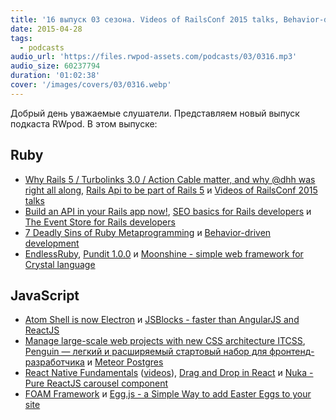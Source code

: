 ```yaml
---
title: '16 выпуск 03 сезона. Videos of RailsConf 2015 talks, Behavior-driven development, Electron, JSBlocks, ITCSS и прочее'
date: 2015-04-28
tags:
  - podcasts
audio_url: 'https://files.rwpod-assets.com/podcasts/03/0316.mp3'
audio_size: 60237794
duration: '01:02:38'
cover: '/images/covers/03/0316.webp'
---
```


Добрый день уважаемые слушатели. Представляем новый выпуск подкаста RWpod. В этом выпуске:

## Ruby

- [Why Rails 5 / Turbolinks 3.0 / Action Cable matter, and why @dhh was right all along](https://www.amberbit.com/blog/2015/4/22/why-rails-5-turbolinks-3-action-cable-matter-and-why-dhh-was-right-all-along/), [Rails Api to be part of Rails 5](http://wyeworks.com/blog/2015/4/20/rails-api-is-going-to-be-included-in-rails-5/) и [Videos of RailsConf 2015 talks](https://gist.github.com/seapy/8bc4e8a667578de8dffb)
- [Build an API in your Rails app now!](https://labs.kollegorna.se/blog/2015/04/build-an-api-now/), [SEO basics for Rails developers](https://www.amberbit.com/blog/2015/4/23/seo-basics-for-rails-developers/) и [The Event Store for Rails developers](http://blog.arkency.com/2015/04/the-event-store-for-rails-developers/)
- [7 Deadly Sins of Ruby Metaprogramming](https://www.codeschool.com/blog/2015/04/24/7-deadly-sins-of-ruby-metaprogramming/) и [Behavior-driven development](https://semaphoreci.com/community/tutorials/behavior-driven-development)
- [EndlessRuby](https://github.com/pasberth/EndlessRuby), [Pundit 1.0.0](https://github.com/elabs/pundit/blob/master/CHANGELOG.md) и [Moonshine - simple web framework for Crystal language](https://github.com/dhruvrajvanshi/Moonshine)

## JavaScript

- [Atom Shell is now Electron](http://electron.atom.io/) и [JSBlocks - faster than AngularJS and ReactJS](http://jsblocks.com/)
- [Manage large-scale web projects with new CSS architecture ITCSS](http://www.creativebloq.com/web-design/manage-large-scale-web-projects-new-css-architecture-itcss-41514731), [Penguin — легкий и расширяемый стартовый набор для фронтенд-разработчика](http://penguin.docs.bqws.io/) и [Meteor Postgres](http://www.meteorpostgres.com/)
- [React Native Fundamentals](https://egghead.io/series/react-native-fundamentals) ([videos](http://www.ex.ua/view/89905005)), [Drag and Drop in React](http://blog.tryolabs.com/2015/04/21/drag-and-drop-in-react/) и [Nuka - Pure ReactJS carousel component](http://kenwheeler.github.io/nuka-carousel/)
- [FOAM Framework](http://foam-framework.github.io/foam/) и [Egg.js - a Simple Way to add Easter Eggs to your site](http://thatmikeflynn.com/egg.js/)
